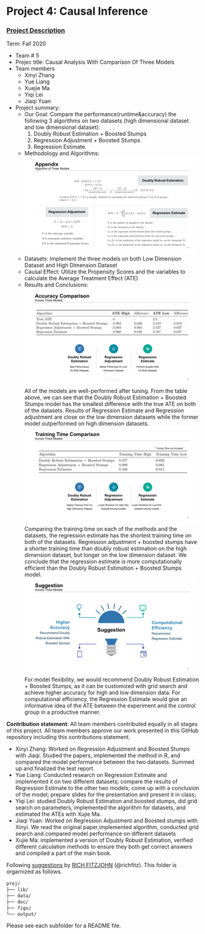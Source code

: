 # Project 4: Causal Inference

### [Project Description](doc/project4_desc.md)

Term: Fall 2020

+ Team # 5
+ Projec title: Causal Analysis With Comparison Of Three Models
+ Team members
	+ Xinyi Zhang
	+ Yue Liang
	+ Xuejie Ma
	+ Yiqi Lei
	+ Jiaqi Yuan
+ Project summary: 
	+ Our Goal: Compare the performance(runtime&accuracy) the following 3 algorithms on two datasets (high dimensional dataset and low dimensional dataset):
		1. Doubly Robust Estimation + Boosted Stumps
		2. Regression Adjustment + Boosted Stumps
		3. Regression Estimate
	+ Methodology and Algorithms:
	![Algorithms](figs/Algorithms.png)
	+ Datasets: Implement the three models on both Low Dimension Dataset and High Dimension Dataset
	+ Causal Effect: Utilize the Propensity Scores and the variables to calculate the Average Treatment Effect (ATE)
	+ Results and Conclusions:
	![Accuracy Comparison](figs/Accuracy_Comparison.png)
	All of the models are well-performed after tuning. From the table above, we can see that the Doubly Robust Estimation + Boosted Stumps model has the smallest difference with the true ATE on both of the datasets. Results of Regression Estimate and Regression adjustment are close on the low dimension datasets while the former model outperformed on high dimension datasets. 
	![Training Time Comparison](figs/Trainning_Time_Comparison.png)
	Comparing the training time on each of the methods and the datasets, the regression estimate has the shortest training time on both of the datasets. Regression adjustment + boosted stumps have a shorter training time than doubly robust estimation on the high dimension dataset, but longer on the low dimension dataset. We conclude that the regression estimate is more computationally efficient than the Doubly Robust Estimation + Boosted Stumps model.
	![Suggestions](figs/Suggestions.png)
	For model flexibility, we would recommend Doubly Robust Estimation + Boosted Stumps, as it can be customized with grid search and achieve higher accuracy for high and low dimension data. For computational efficiency, the Regression Estimate would give an informative idea of the ATE between the experiment and the control group in a productive manner.

	
**Contribution statement**: All team members contributed equally in all stages of this project. All team members approve our work presented in this GitHub repository including this contributions statement. 
- Xinyi Zhang: Worked on Regression Adjustment and Boosted Stumps with Jiaqi. Studied the papers, implemented the method in R, and compared the model performance between the two datasets. Summed up and finalized the test report. 
- Yue Liang: Conducted research on Regression Estimate and implemented it on two different datasets; compare the results of Regression Estimate to the other two models; come up with a conclusion of the model; prepare slides for the presentation and present it in class; 
- Yiqi Lei: studied Doubly Robust Estimation and boosted stumps, did grid search on parameters, implemented the algorithm for datasets, and estimated the ATEs with Xujie Ma.
- Jiaqi Yuan: Worked on Regression Adjustment and Boosted stumps with Xinyi. We read the original paper,implemented algorithm, conducted grid search and compared model performance on different datasets
- Xujie Ma: implemented a version of Doubly Robust Estimation, verified different calculation methods to ensure they both get correct answers and compiled a part of the main book.


Following [suggestions](http://nicercode.github.io/blog/2013-04-05-projects/) by [RICH FITZJOHN](http://nicercode.github.io/about/#Team) (@richfitz). This folder is orgarnized as follows.

```
proj/
├── lib/
├── data/
├── doc/
├── figs/
└── output/
```

Please see each subfolder for a README file.
